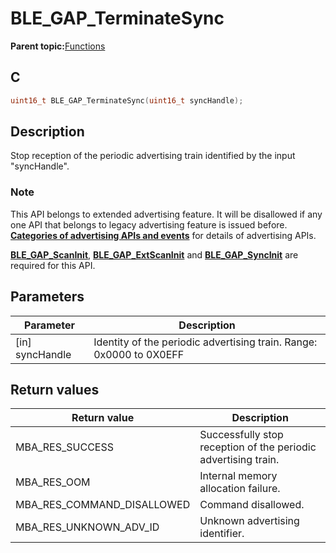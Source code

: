# BLE\_GAP\_TerminateSync

**Parent topic:**[Functions](GUID-0DD261BF-40D6-42CD-8806-9B93D259D1CC.md)

## C

```c
uint16_t BLE_GAP_TerminateSync(uint16_t syncHandle);
```

## Description

Stop reception of the periodic advertising train identified by the input "syncHandle".

### Note

This API belongs to extended advertising feature. It will be disallowed if any one API that belongs to legacy advertising feature is issued before. **[Categories of advertising APIs and events](GUID-6250C306-2D62-4631-A4F9-616BBCCC48AC.md)** for details of advertising APIs.

**[BLE\_GAP\_ScanInit](GUID-EABB24B0-3356-4103-A083-EB3A2F4DF22E.md)**, **[BLE\_GAP\_ExtScanInit](GUID-44D7F81A-66AC-4675-B160-B927F73DDB95.md)** and **[BLE\_GAP\_SyncInit](GUID-9313F520-6EF3-4B78-96C9-3858977D528E.md)** are required for this API.

## Parameters

|Parameter|Description|
|---------|-----------|
|\[in\] syncHandle|Identity of the periodic advertising train. Range: 0x0000 to 0X0EFF|

## Return values

|Return value|Description|
|------------|-----------|
|MBA\_RES\_SUCCESS|Successfully stop reception of the periodic advertising train.|
|MBA\_RES\_OOM|Internal memory allocation failure.|
|MBA\_RES\_COMMAND\_DISALLOWED|Command disallowed.|
|MBA\_RES\_UNKNOWN\_ADV\_ID|Unknown advertising identifier.|

